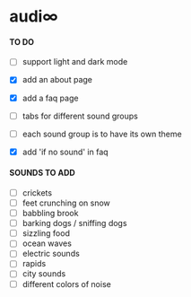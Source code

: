 # audi∞
#### TO DO
- [ ] support light and dark mode
- [x] add an about page
- [x] add a faq page
- [ ] tabs for different sound groups
- [ ] each sound group is to have its own theme
- [x] add 'if no sound' in faq


#### SOUNDS TO ADD
- [ ] crickets
- [ ] feet crunching on snow
- [ ] babbling brook
- [ ] barking dogs / sniffing dogs
- [ ] sizzling food
- [ ] ocean waves
- [ ] electric sounds
- [ ] rapids
- [ ] city sounds
- [ ] different colors of noise
